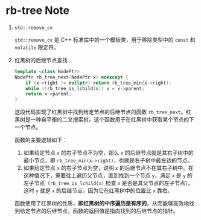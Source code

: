 # rb-tree Note

1. `std::remove_cv`

   `std::remove_cv` 是 C++ 标准库中的一个模板类，用于移除类型中的 `const` 和 `volatile` 限定符。

2. 红黑树的后继节点查找

   ```c++
   template <class NodePtr>
   NodePtr rb_tree_next(NodePtr x) noexcept {
       if (x->right != nullptr) return rb_tree_min(x->right);
       while (!rb_tree_is_lchild(x)) x = x->parent;
       return x->parent;
   }
   ```

   这段代码实现了红黑树中找到给定节点的后继节点的函数 `rb_tree_next`。红黑树是一种自平衡的二叉搜索树，这个函数用于在红黑树中获取某个节点的下一个节点。

   函数的主要逻辑如下：

   1. 如果给定节点 `x` 的右子节点不为空，那么 `x` 的后继节点就是其右子树中的最小节点，即 `rb_tree_min(x->right)`，也就是右子树中最左边的节点。
   2. 如果给定节点 `x` 的右子节点为空，说明 `x` 的后继节点不在其右子树中。在这种情况下，需要往上遍历父节点，直到找到一个节点 `y`，满足 `x` 是 `y` 的左子节点（`rb_tree_is_lchild(x)` 检查 `x` 是否是其父节点的左子节点）。这时 `y` 就是 `x` 的后继节点，因为它在红黑树中的位置比 `x` 靠右。

   函数使用了红黑树的性质，**即红黑树的中序遍历是有序的**，从而能够高效地找到给定节点的后继节点。函数的返回值是指向找到的后继节点的指针。

